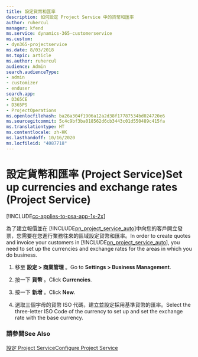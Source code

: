 ```yaml
---
title: 設定貨幣和匯率
description: 如何設定 Project Service 中的貨幣和匯率
author: ruhercul
manager: kfend
ms.service: dynamics-365-customerservice
ms.custom:
- dyn365-projectservice
ms.date: 8/03/2018
ms.topic: article
ms.author: ruhercul
audience: Admin
search.audienceType:
- admin
- customizer
- enduser
search.app:
- D365CE
- D365PS
- ProjectOperations
ms.openlocfilehash: ba26a304f1906a12a2d38f17787534bd024720e6
ms.sourcegitcommit: 5c4c9bf3ba018562d6cb3443c01d550489c415fa
ms.translationtype: HT
ms.contentlocale: zh-HK
ms.lasthandoff: 10/16/2020
ms.locfileid: "4087718"
---
```

# <a name="set-up-currencies-and-exchange-rates-project-service"></a><span data-ttu-id="9ed38-103">設定貨幣和匯率 (Project Service)</span><span class="sxs-lookup"><span data-stu-id="9ed38-103">Set up currencies and exchange rates (Project Service)</span></span>

[!INCLUDE[cc-applies-to-psa-app-1x-2x](../includes/cc-applies-to-psa-app-1x-2x.md)]

<span data-ttu-id="9ed38-104">為了建立報價並在 [!INCLUDE[pn_project_service_auto](../includes/pn-project-service-auto.md)]中向您的客戶開立發票，您需要在您進行業務往來的區域設定貨幣和匯率。</span><span class="sxs-lookup"><span data-stu-id="9ed38-104">In order to create quotes and invoice your customers in [!INCLUDE[pn_project_service_auto](../includes/pn-project-service-auto.md)], you need to set up the currencies and exchange rates for the areas in which you do business.</span></span>  
  
1.  <span data-ttu-id="9ed38-105">移至 **設定 > 商業管理** 。</span><span class="sxs-lookup"><span data-stu-id="9ed38-105">Go to **Settings > Business Management**.</span></span>  
  
2.  <span data-ttu-id="9ed38-106">按一下 **貨幣** 。</span><span class="sxs-lookup"><span data-stu-id="9ed38-106">Click **Currencies**.</span></span>  
  
3.  <span data-ttu-id="9ed38-107">按一下 **新增** 。</span><span class="sxs-lookup"><span data-stu-id="9ed38-107">Click **New**.</span></span>  
  
4.  <span data-ttu-id="9ed38-108">選取三個字母的貨幣 ISO 代碼，建立並設定採用基準貨幣的匯率。</span><span class="sxs-lookup"><span data-stu-id="9ed38-108">Select the three-letter ISO Code of the currency to set up and set the exchange rate with the base currency.</span></span>  
  
### <a name="see-also"></a><span data-ttu-id="9ed38-109">請參閱</span><span class="sxs-lookup"><span data-stu-id="9ed38-109">See Also</span></span>  
 [<span data-ttu-id="9ed38-110">設定 Project Service</span><span class="sxs-lookup"><span data-stu-id="9ed38-110">Configure Project Service</span></span>](../psa/configure.md)
